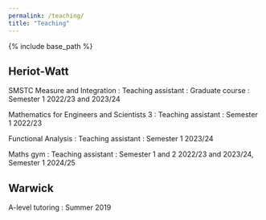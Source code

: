 ```yaml
---
permalink: /teaching/
title: "Teaching"
---
```


{% include base_path %}

## Heriot-Watt
SMSTC Measure and Integration
: Teaching assistant
: Graduate course
: Semester 1 2022/23 and 2023/24

Mathematics for Engineers and Scientists 3
: Teaching assistant
: Semester 1 2022/23

Functional Analysis
: Teaching assistant
: Semester 1 2023/24

Maths gym
: Teaching assistant
: Semester 1 and 2 2022/23 and 2023/24, Semester 1 2024/25

## Warwick
A-level tutoring
: Summer 2019